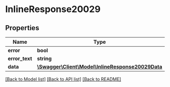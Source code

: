 # InlineResponse20029

## Properties
Name | Type | Description | Notes
------------ | ------------- | ------------- | -------------
**error** | **bool** |  | [optional] 
**error_text** | **string** |  | [optional] 
**data** | [**\Swagger\Client\Model\InlineResponse20029Data**](InlineResponse20029Data.md) |  | [optional] 

[[Back to Model list]](../../README.md#documentation-for-models) [[Back to API list]](../../README.md#documentation-for-api-endpoints) [[Back to README]](../../README.md)

